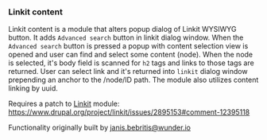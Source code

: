 ### Linkit content

Linkit content is a module that alters popup dialog of Linkit WYSIWYG button. 
It adds `Advanced search` button in linkit dialog window. When the 
`Advanced search` button is pressed a popup with content selection view is 
opened and user can find and select some content (node). When the node is 
selected, it's body field is scanned for `h2` tags and links to those tags 
are returned. User can select link and it's returned into `linkit` dialog 
window prepending an anchor to the /node/ID path. The module also utilizes 
content linking by uuid.

Requires a patch to [Linkit](https://www.drupal.org/project/linkit) module: 
https://www.drupal.org/project/linkit/issues/2895153#comment-12395118

Functionality originally built by janis.bebritis@wunder.io
